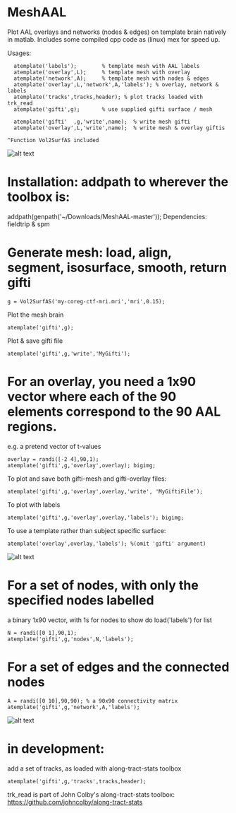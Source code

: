 # MeshAAL

Plot AAL overlays and networks (nodes & edges) on template brain natively in matlab.
Includes some compiled cpp code as (linux) mex for speed up.

Usages:
```
  atemplate('labels');        % template mesh with AAL labels
  atemplate('overlay',L);     % template mesh with overlay
  atemplate('network',A);     % template mesh with nodes & edges
  atemplate('overlay',L,'network',A,'labels'); % overlay, network & labels
  atemplate('tracks',tracks,header); % plot tracks loaded with trk_read
  atemplate('gifti',g);       % use supplied gifti surface / mesh 

  atemplate('gifti'  ,g,'write',name);  % write mesh gifti
  atemplate('overlay',L,'write',name);  % write mesh & overlay giftis

^Function Vol2SurfAS included
```

![alt text](ExampleTracksNodesLabels.gif)



# Installation: addpath to wherever the toolbox is:
addpath(genpath('~/Downloads/MeshAAL-master'));
Dependencies: fieldtrip & spm


# Generate mesh: load, align, segment, isosurface, smooth, return gifti
```
g = Vol2SurfAS('my-coreg-ctf-mri.mri','mri',0.15);
```

Plot the mesh brain
```
atemplate('gifti',g);
```

Plot & save gifti file
```
atemplate('gifti',g,'write','MyGifti');
```

# For an overlay, you need a 1x90 vector where each of the 90 elements correspond to the 90 AAL regions.

e.g. a pretend vector of t-values
```
overlay = randi([-2 4],90,1);
atemplate('gifti',g,'overlay',overlay); bigimg;
```

To plot and save both gifti-mesh and gifti-overlay files:
```
atemplate('gifti',g,'overlay',overlay,'write', 'MyGiftiFile');
```

To plot with labels
```
atemplate('gifti',g,'overlay',overlay,'labels'); bigimg;
```

To use a template rather than subject specific surface:
```
atemplate('overlay',overlay,'labels'); %(omit 'gifti' argument)
```

![alt text](NodePowOnSurface.gif)


# For a set of nodes, with only the specified nodes labelled

a binary 1x90 vector, with 1s for nodes to show do load('labels') for list
```
N = randi([0 1],90,1); 
atemplate('gifti',g,'nodes',N,'labels');
```

# For a set of edges and the connected nodes

```
A = randi([0 10],90,90); % a 90x90 connectivity matrix
atemplate('gifti',g,'network',A,'labels');
```

![alt text](example.gif)


# in development:
add a set of tracks, as loaded with along-tract-stats toolbox
```
atemplate('gifti',g,'tracks',tracks,header);
```

trk_read is part of John Colby's along-tract-stats toolbox:
https://github.com/johncolby/along-tract-stats

